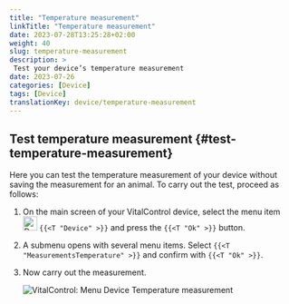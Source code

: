 ```yaml
---
title: "Temperature measurement"
linkTitle: "Temperature measurement"
date: 2023-07-28T13:25:28+02:00
weight: 40
slug: temperature-measurement
description: >
 Test your device’s temperature measurement
date: 2023-07-26
categories: [Device]
tags: [Device]
translationKey: device/temperature-measurement
---
```

## Test temperature measurement {#test-temperature-measurement}

Here you can test the temperature measurement of your device without saving the measurement for an animal. To carry out the test, proceed as follows:

1. On the main screen of your VitalControl device, select the menu item <img src="/icons/device.svg" width="25" align="bottom" alt="Device" /> `{{<T "Device" >}}` and press the `{{<T "Ok" >}}` button.

2. A submenu opens with several menu items. Select `{{<T "MeasurementsTemperature" >}}` and confirm with `{{<T "Ok" >}}`.

3. Now carry out the measurement.

   ![VitalControl: Menu Device Temperature measurement](../images/temperature.png "Test temperature measurement")
